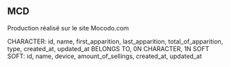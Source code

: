 ## MCD

Production réalisé sur le site Mocodo.com

CHARACTER: id, name, first_apparition, last_apparition, total_of_apparition, type, created_at, updated_at BELONGS TO, 0N CHARACTER, 1N SOFT SOFT: id, name, device, amount_of_sellings, created_at, updated_at